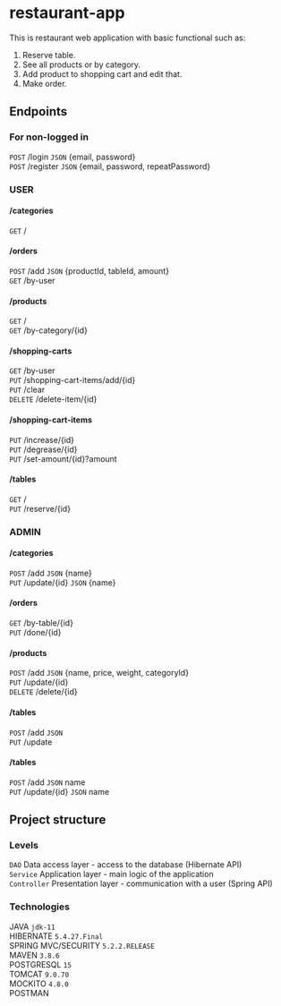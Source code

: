 # restaurant-app
This is restaurant web application with basic functional such as:
1. Reserve table.
2. See all products or by category.
3. Add product to shopping cart and edit that.
4. Make order.
## Endpoints
### For non-logged in
`POST` /login `JSON` {email, password}  
`POST` /register `JSON` {email, password, repeatPassword}
### USER
#### /categories
`GET` /   
#### /orders
`POST` /add `JSON` {productId, tableId, amount}  
`GET` /by-user  
#### /products
`GET` /  
`GET` /by-category/{id}  
#### /shopping-carts
`GET` /by-user  
`PUT` /shopping-cart-items/add/{id}  
`PUT` /clear  
`DELETE` /delete-item/{id}  
#### /shopping-cart-items
`PUT` /increase/{id}  
`PUT` /degrease/{id}  
`PUT` /set-amount/{id}?amount  
#### /tables
`GET` /  
`PUT` /reserve/{id}  
### ADMIN
#### /categories
`POST` /add `JSON` {name}  
`PUT` /update/{id} `JSON` {name}  
#### /orders  
`GET` /by-table/{id}  
`PUT` /done/{id}  
#### /products
`POST` /add `JSON` {name, price, weight, categoryId}  
`PUT` /update/{id}  
`DELETE` /delete/{id}  
#### /tables
`POST` /add `JSON`  
`PUT` /update  
#### /tables
`POST` /add `JSON` name  
`PUT` /update/{id} `JSON` name  
## Project structure
### Levels
`DAO` Data access layer - access to the database (Hibernate API)  
`Service` Application layer - main logic of the application  
`Controller` Presentation layer - communication with a user (Spring API)  
### Technologies
JAVA `jdk-11`  
HIBERNATE `5.4.27.Final`  
SPRING MVC/SECURITY `5.2.2.RELEASE`    
MAVEN `3.8.6`  
POSTGRESQL `15`  
TOMCAT `9.0.70`  
MOCKITO `4.8.0`  
POSTMAN  
